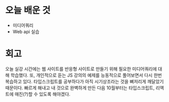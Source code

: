 # 오늘 배운 것 

* 미디어쿼리
* Web api 실습

# 회고

오늘 실강 시간에는 웹 사이트를 반응형 사이트로 만들기 위해 필요한 미디어쿼리에 대해 학습했다. 또, 개인적으로 듣는 JS 강의의 예제를 능동적으로 풀어보면서 다시 한번 복습하고 있다. 타입스크립트를 공부하다가 아직
시기상조라는 것을 뼈저리게 깨달았기 때문이다. 빠르게 해내고 내 것으로 완벽하게 만든 다음 10월부터는 타입스크립트, 리액트에 매진(?)할 수 있도록 해야겠다.
